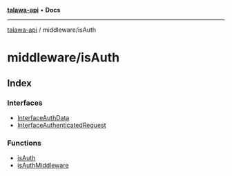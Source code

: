 [**talawa-api**](../../README.md) • **Docs**

***

[talawa-api](../../modules.md) / middleware/isAuth

# middleware/isAuth

## Index

### Interfaces

- [InterfaceAuthData](interfaces/InterfaceAuthData.md)
- [InterfaceAuthenticatedRequest](interfaces/InterfaceAuthenticatedRequest.md)

### Functions

- [isAuth](functions/isAuth.md)
- [isAuthMiddleware](functions/isAuthMiddleware.md)
